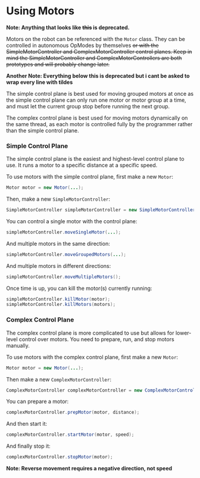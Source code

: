 # Using Motors

**Note: Anything that looks like ~~this~~ is deprecated.**

Motors on the robot can be referenced with the `Motor` class. They can be controlled in autonomous OpModes by themselves ~~or with the SimpleMotorController and ComplexMotorController control planes. Keep in mind the SimpleMotorController and ComplexMotorControllers are both prototypes and will probably change later.~~

**Another Note: Everything below this is deprecated but i cant be asked to wrap every line with tildes**

The simple control plane is best used for moving grouped motors at once as the simple control plane can only run one motor or motor group at a time, and must let the current group stop before running the next group.

The complex control plane is best used for moving motors dynamically on the same thread, as each motor is controlled fully by the programmer rather than the simple control plane.

### Simple Control Plane
The simple control plane is the easiest and highest-level control plane to use. It runs a motor to a specific distance at a specific speed.

To use motors with the simple control plane, first make a new `Motor`:
```java
Motor motor = new Motor(...);
```
Then, make a new `SimpleMotorController`:
```java
SimpleMotorController simpleMotorController = new SimpleMotorController(telemetry);
```
You can control a single motor with the control plane:
```java
simpleMotorController.moveSingleMotor(...);
```
And multiple motors in the same direction:
```java
simpleMotorController.moveGroupedMotors(...);
```
And multiple motors in different directions:
```java
simpleMotorController.moveMultipleMotors();
```
Once time is up, you can kill the motor(s) currently running:
```java
simpleMotorController.killMotor(motor);
simpleMotorController.killMotors(motors);
```

### Complex Control Plane
The complex control plane is more complicated to use but allows for lower-level control over motors. You need to prepare, run, and stop motors manually.

To use motors with the complex control plane, first make a new `Motor`:
```java
Motor motor = new Motor(...);
```
Then make a new `ComplexMotorController`:
```java
ComplexMotorController complexMotorController = new ComplexMotorController(telemetry);
```
You can prepare a motor:
```java
complexMotorController.prepMotor(motor, distance);
```
And then start it:
```java
complexMotorController.startMotor(motor, speed);
```
And finally stop it:
```java
complexMotorController.stopMotor(motor);
```

**Note: Reverse movement requires a negative direction, not speed**
